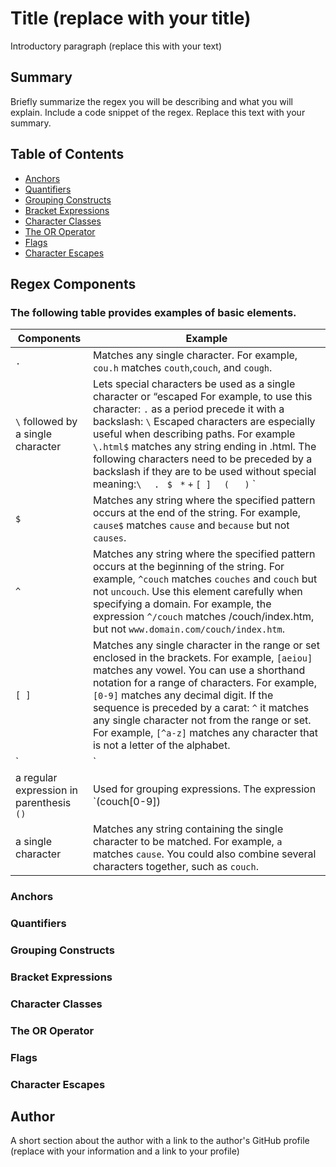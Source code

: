 # Title (replace with your title)

Introductory paragraph (replace this with your text)

## Summary

Briefly summarize the regex you will be describing and what you will explain. Include a code snippet of the regex. Replace this text with your summary.

## Table of Contents

- [Anchors](#anchors)
- [Quantifiers](#quantifiers)
- [Grouping Constructs](#grouping-constructs)
- [Bracket Expressions](#bracket-expressions)
- [Character Classes](#character-classes)
- [The OR Operator](#the-or-operator)
- [Flags](#flags)
- [Character Escapes](#character-escapes)

## Regex Components

### The following table provides examples of basic elements.

Components    | Example
------------- | -------------
`. `          | Matches any single character. For example, `cou.h` matches `couth`,`couch`, and `cough`.
`\` followed by a single character  | Lets special characters be used as a single character or “escaped For example, to use this character: `.` as a period precede it with a backslash: `\` Escaped characters are especially useful when describing paths. For example `\.html$` matches any string ending in .html. The following characters need to be preceded by a backslash if they are to be used without special meaning:`\ ` ` .`  ` $`  ` *`  `+`  `[ ] ` ` (   )` `|`
`$`| Matches any string where the specified pattern occurs at the end of the string. For example, `cause$` matches `cause` and `because` but not `causes`.
`^` | Matches any string where the specified pattern occurs at the beginning of the string. For example, `^couch` matches `couches` and `couch` but not `uncouch`. Use this element carefully when specifying a domain. For example, the expression `^/couch` matches /couch/index.htm, but not `www.domain.com/couch/index.htm`.
`[ ]` | Matches any single character in the range or set enclosed in the brackets. For example, `[aeiou]` matches any vowel. You can use a shorthand notation for a range of characters. For example, `[0-9]` matches any decimal digit. If the sequence is preceded by a carat: `^` it matches any single character not from the range or set. For example, `[^a-z]` matches any character that is not a letter of the alphabet.
`|` | Indicates an OR operator. For example: `couch|chair` finds `couch` or `chair`.
a regular expression in parenthesis `()` | Used for grouping expressions. The expression `(couch[0-9])|(bed[0-9])` matches `couch36A` or `full_bed33b` but not `couch`.
a single character	| Matches any string containing the single character to be matched. For example, `a` matches `cause`. You could also combine several characters together, such as `couch`.


### Anchors

### Quantifiers

### Grouping Constructs

### Bracket Expressions

### Character Classes

### The OR Operator

### Flags

### Character Escapes

## Author

A short section about the author with a link to the author's GitHub profile (replace with your information and a link to your profile)
